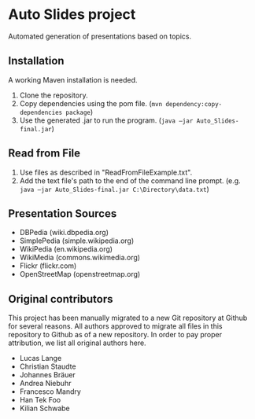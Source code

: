 # Auto Slides project #
Automated generation of presentations based on topics.

## Installation ##
A working Maven installation is needed.

1. Clone the repository.
2. Copy dependencies using the pom file. (`mvn dependency:copy-dependencies package`)
3. Use the generated .jar to run the program. (`java –jar Auto_Slides-final.jar`)

## Read from File ##
1. Use files as described in "ReadFromFileExample.txt".
2. Add the text file's path to the end of the command line prompt. (e.g. `java –jar Auto_Slides-final.jar C:\Directory\data.txt`)

## Presentation Sources ##
* DBPedia (wiki.dbpedia.org)
* SimplePedia (simple.wikipedia.org)
* WikiPedia (en.wikipedia.org)
* WikiMedia (commons.wikimedia.org)
* Flickr (flickr.com)
* OpenStreetMap (openstreetmap.org)

## Original contributors ##
This project has been manually migrated to a new Git repository at Github for several reasons. All authors approved to migrate all files in this repository to Github as of a new repository. In order to pay proper attribution, we list all original authors here.

* Lucas Lange
* Christian Staudte
* Johannes Bräuer
* Andrea Niebuhr
* Francesco Mandry
* Han Tek Foo
* Kilian Schwabe
